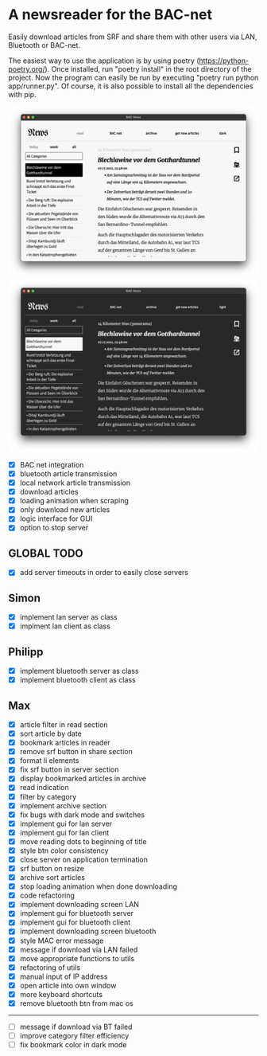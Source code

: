 # A newsreader for the BAC-net

Easily download articles from SRF and share them with other users via LAN, Bluetooth or BAC-net.

The easiest way to use the application is by using poetry (https://python-poetry.org/).
Once installed, run "poetry install" in the root directory of the project. 
Now the program can easily be run by executing "poetry run python app/runner.py".
Of course, it is also possible to install all the dependencies with pip.

![light](screen1.png)
![dark](screen2.png)

- [x] BAC net integration
- [x] bluetooth article transmission
- [x] local network article transmission
- [x] download articles
- [x] loading animation when scraping
- [x] only download new articles
- [x] logic interface for GUI
- [x] option to stop server

## GLOBAL TODO
- [x] add server timeouts in order to easily close servers

## Simon
- [x] implement lan server as class
- [x] implment lan client as class

## Philipp
- [x] implement bluetooth server as class
- [x] implement bluetooth client as class

## Max
- [x] article filter in read section
- [x] sort article by date
- [x] bookmark articles in reader
- [x] remove srf button in share section
- [x] format li elements
- [x] fix srf button in server section
- [x] display bookmarked articles in archive
- [x] read indication
- [x] filter by category
- [x] implement archive section
- [x] fix bugs with dark mode and switches
- [x] implement gui for lan server
- [x] implement gui for lan client
- [x] move reading dots to beginning of title  
- [x] style btn color consistency
- [x] close server on application termination
- [x] srf button on resize    
- [x] archive sort articles  
- [x] stop loading animation when done downloading
- [x] code refactoring
- [x] implement downloading screen LAN
- [x] implement gui for bluetooth server
- [x] implement gui for bluetooth client
- [x] implement downloading screen bluetooth
- [x] style MAC error message
- [x] message if download via LAN failed
- [x] move appropriate functions to utils
- [x] refactoring of utils
- [x] manual input of IP address
- [x] open article into own window
- [x] more keyboard shortcuts
- [x] remove bluetooth btn from mac os
---
- [ ] message if download via BT failed  
- [ ] improve category filter efficiency
- [ ] fix bookmark color in dark mode  
